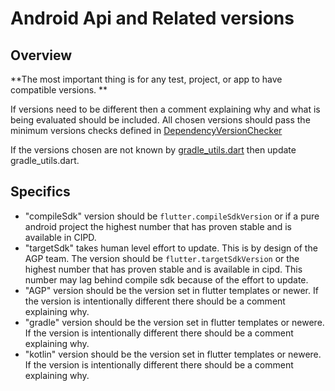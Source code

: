 # Android Api and Related versions

## Overview

**The most important thing is for any test, project, or app to have compatible versions. **

If versions need to be different then a comment explaining why and what is being evaluated should be included. 
All chosen versions should pass the minimum versions checks defined in [DependencyVersionChecker](https://github.com/flutter/flutter/blob/master/packages/flutter_tools/gradle/src/main/kotlin/DependencyVersionChecker.kt) 

If the versions chosen are not known by [gradle_utils.dart](https://github.com/flutter/flutter/blob/a16c447abcb695b4ca907d59e66dc87f4f7178d3/packages/flutter_tools/lib/src/android/gradle_utils.dart#L63) then update gradle_utils.dart. 

## Specifics

- "compileSdk" version should be `flutter.compileSdkVersion` or if a pure android project the highest number that has proven stable and is available in CIPD. 
- "targetSdk" takes human level effort to update. This is by design of the AGP team. The version should be `flutter.targetSdkVersion` or the highest number that has proven stable and is available in cipd. This number may lag behind compile sdk because of the effort to update.
- "AGP" version should be the version set in flutter templates or newer. If the version is intentionally different there should be a comment explaining why.
- "gradle" version should be the version set in flutter templates or newere. If the version is intentionally different there should be a comment explaining why.
- "kotlin" version should be the version set in flutter templates or newere. If the version is intentionally different there should be a comment explaining why.
